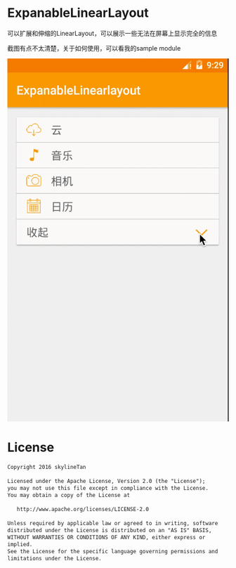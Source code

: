 # ExpanableLinearLayout
可以扩展和伸缩的LinearLayout，可以展示一些无法在屏幕上显示完全的信息

截图有点不太清楚，关于如何使用，可以看我的sample module      

![image](https://raw.githubusercontent.com/skylineTan/ExpanableLinearlayout/master/images/show.gif)


License
=======

    Copyright 2016 skylineTan

    Licensed under the Apache License, Version 2.0 (the "License");
    you may not use this file except in compliance with the License.
    You may obtain a copy of the License at

       http://www.apache.org/licenses/LICENSE-2.0

    Unless required by applicable law or agreed to in writing, software
    distributed under the License is distributed on an "AS IS" BASIS,
    WITHOUT WARRANTIES OR CONDITIONS OF ANY KIND, either express or implied.
    See the License for the specific language governing permissions and
    limitations under the License.
